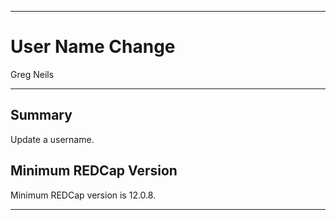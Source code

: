 ********************************************************************************
# User Name Change

Greg Neils

********************************************************************************
## Summary

Update a username.

## Minimum REDCap Version
Minimum REDCap version is 12.0.8.

********************************************************************************

